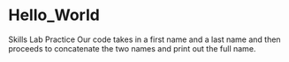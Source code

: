 # Hello_World
Skills Lab Practice
Our code takes in a first name and a last name and then proceeds to concatenate the two names and print out the full name.